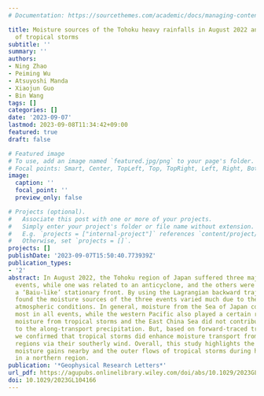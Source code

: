 ```yaml
---
# Documentation: https://sourcethemes.com/academic/docs/managing-content/

title: Moisture sources of the Tohoku heavy rainfalls in August 2022 and the influences
  of tropical storms
subtitle: ''
summary: ''
authors:
- Ning Zhao
- Peiming Wu
- Atsuyoshi Manda
- Xiaojun Guo
- Bin Wang
tags: []
categories: []
date: '2023-09-07'
lastmod: 2023-09-08T11:34:42+09:00
featured: true
draft: false

# Featured image
# To use, add an image named `featured.jpg/png` to your page's folder.
# Focal points: Smart, Center, TopLeft, Top, TopRight, Left, Right, BottomLeft, Bottom, BottomRight.
image:
  caption: ''
  focal_point: ''
  preview_only: false

# Projects (optional).
#   Associate this post with one or more of your projects.
#   Simply enter your project's folder or file name without extension.
#   E.g. `projects = ["internal-project"]` references `content/project/deep-learning/index.md`.
#   Otherwise, set `projects = []`.
projects: []
publishDate: '2023-09-07T15:50:40.773939Z'
publication_types:
- '2'
abstract: In August 2022, the Tohoku region of Japan suffered three major heavy rainfall
  events, while one was related to an anticyclone, and the others were induced by
  a ‘Baiu-like’ stationary front. By using the Lagrangian backward trajectories, we
  found the moisture sources of the three events varied much due to the rapidly changing
  atmospheric conditions. In general, moisture from the Sea of Japan contributed the
  most in all events, while the western Pacific also played a certain role. Surprisingly,
  moisture from tropical storms and the East China Sea did not contribute much due
  to the along-transport precipitation. But, based on forward-traced trajectories,
  we confirmed that tropical storms did enhance moisture transport from subtropical
  regions via their southerly wind. Overall, this study highlights the role of the
  moisture gains nearby and the outer flows of tropical storms during heavy rainfalls
  in a northern region.
publication: '*Geophysical Research Letters*'
url_pdf: https://agupubs.onlinelibrary.wiley.com/doi/abs/10.1029/2023GL104166
doi: 10.1029/2023GL104166
---
```

